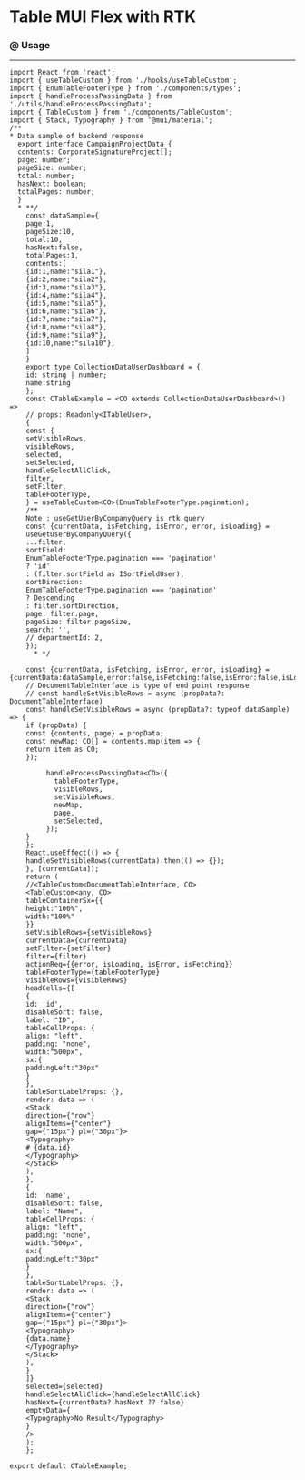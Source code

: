 # Table MUI Flex with RTK
### @ Usage


---

    import React from 'react';
    import { useTableCustom } from './hooks/useTableCustom';
    import { EnumTableFooterType } from './components/types';
    import { handleProcessPassingData } from './utils/handleProcessPassingData';
    import { TableCustom } from './components/TableCustom';
    import { Stack, Typography } from '@mui/material';
    /**
    * Data sample of backend response
      export interface CampaignProjectData {
      contents: CorporateSignatureProject[];
      page: number;
      pageSize: number;
      total: number;
      hasNext: boolean;
      totalPages: number;
      }
      * **/
        const dataSample={
        page:1,
        pageSize:10,
        total:10,
        hasNext:false,
        totalPages:1,
        contents:[
        {id:1,name:"sila1"},
        {id:2,name:"sila2"},
        {id:3,name:"sila3"},
        {id:4,name:"sila4"},
        {id:5,name:"sila5"},
        {id:6,name:"sila6"},
        {id:7,name:"sila7"},
        {id:8,name:"sila8"},
        {id:9,name:"sila9"},
        {id:10,name:"sila10"},
        ]
        }
        export type CollectionDataUserDashboard = {
        id: string | number;
        name:string
        };
        const CTableExample = <CO extends CollectionDataUserDashboard>() =>
        // props: Readonly<ITableUser>,
        {
        const {
        setVisibleRows,
        visibleRows,
        selected,
        setSelected,
        handleSelectAllClick,
        filter,
        setFilter,
        tableFooterType,
        } = useTableCustom<CO>(EnumTableFooterType.pagination);
        /**
        Note : useGetUserByCompanyQuery is rtk query
        const {currentData, isFetching, isError, error, isLoading} =
        useGetUserByCompanyQuery({
        ...filter,
        sortField:
        EnumTableFooterType.pagination === 'pagination'
        ? 'id'
        : (filter.sortField as ISortFieldUser),
        sortDirection:
        EnumTableFooterType.pagination === 'pagination'
        ? Descending
        : filter.sortDirection,
        page: filter.page,
        pageSize: filter.pageSize,
        search: '',
        // departmentId: 2,
        });
          * */
    
        const {currentData, isFetching, isError, error, isLoading} ={currentData:dataSample,error:false,isFetching:false,isError:false,isLoading:false}
        // DocumentTableInterface is type of end point response
        // const handleSetVisibleRows = async (propData?: DocumentTableInterface)
        const handleSetVisibleRows = async (propData?: typeof dataSample) => {
        if (propData) {
        const {contents, page} = propData;
        const newMap: CO[] = contents.map(item => {
        return item as CO;
        });
    
             handleProcessPassingData<CO>({
               tableFooterType,
               visibleRows,
               setVisibleRows,
               newMap,
               page,
               setSelected,
             });
        }
        };
        React.useEffect(() => {
        handleSetVisibleRows(currentData).then(() => {});
        }, [currentData]);
        return (
        //<TableCustom<DocumentTableInterface, CO>
        <TableCustom<any, CO>
        tableContainerSx={{
        height:"100%",
        width:"100%"
        }}
        setVisibleRows={setVisibleRows}
        currentData={currentData}
        setFilter={setFilter}
        filter={filter}
        actionReq={{error, isLoading, isError, isFetching}}
        tableFooterType={tableFooterType}
        visibleRows={visibleRows}
        headCells={[
        {
        id: 'id',
        disableSort: false,
        label: "ID",
        tableCellProps: {
        align: "left",
        padding: "none",
        width:"500px",
        sx:{
        paddingLeft:"30px"
        }
        },
        tableSortLabelProps: {},
        render: data => (
        <Stack
        direction={"row"}
        alignItems={"center"}
        gap={"15px"} pl={"30px"}>
        <Typography>
        # {data.id}
        </Typography>
        </Stack>
        ),
        },
        {
        id: 'name',
        disableSort: false,
        label: "Name",
        tableCellProps: {
        align: "left",
        padding: "none",
        width:"500px",
        sx:{
        paddingLeft:"30px"
        }
        },
        tableSortLabelProps: {},
        render: data => (
        <Stack
        direction={"row"}
        alignItems={"center"}
        gap={"15px"} pl={"30px"}>
        <Typography>
        {data.name}
        </Typography>
        </Stack>
        ),
        }
        ]}
        selected={selected}
        handleSelectAllClick={handleSelectAllClick}
        hasNext={currentData?.hasNext ?? false}
        emptyData={
        <Typography>No Result</Typography>
        }
        />
        );
        };
    
    export default CTableExample;
